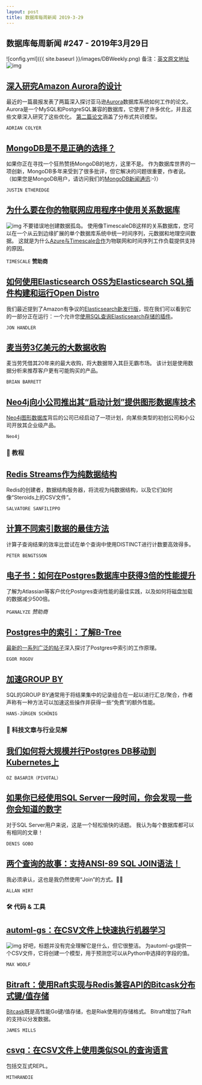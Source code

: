 ```yaml
---
layout: post
title: 数据库每周新闻 2019-3-29
---
```


## 数据库每周新闻 #247 - 2019年3月29日
![config.yml]({{ site.baseurl }}/images/DBWeekly.png)
备注：[英文原文地址](https://dbweekly.com/issues/247)
![img](https://res.cloudinary.com/cpress/image/upload/w_1280,e_sharpen:60/ujrnhvi0iljfsxwgwgcm.jpg)

## [深入研究Amazon Aurora的设计](https://blog.acolyer.org/2019/03/25/amazon-aurora-design-considerations-for-high-throughput-cloud-native-relational-databases/)
最近的一篇晨报发表了两篇深入探讨亚马逊[Aurora](https://aws.amazon.com/rds/aurora/)数据库系统如何工作的论文。
Aurora是一个MySQL和PostgreSQL兼容的数据库，它使用了许多优化，并且这些文章深入研究了这些优化。 [第二篇论文](https://blog.acolyer.org/2019/03/27/amazon-aurora:-on-avoiding-distributed-consensus-for-i-os,-commits,-and-membership-changes/)涵盖了分布式共识模型。

`ADRIAN COLYER`

## [MongoDB是不是正确的选择？](https://www.simplethread.com/was-mongodb-ever-the-right-choice/)
如果你正在寻找一个狂热赞扬MongoDB的地方，这里不是。
作为数据库世界的一项创新，MongoDB多年来受到了很多批评，但它解决的问题很重要，作者说。（如果您是MongoDB用户，请访问我们的[MongoDB新闻通讯](https://mongodb.email/?ref=db):-)）

`JUSTIN ETHEREDGE`

## [为什么要在你的物联网应用程序中使用关系数据库](https://blog.timescale.com/use-relational-database-instead-of-nosql-for-iot-application/?utm_campaign=db-weekly-sponsor&utm_source=db-weekly-newsletter-mar&utm_medium=referral&utm_content=blog-post-relational)
![img](https://copm.s3.amazonaws.com/17a6b19d.jpg)
不要错误地创建数据孤岛。 使用像TimescaleDB这样的关系数据库，您可以在一个从云到边缘扩展的单个数据库系统中统一时间序列，元数据和地理空间数据。
这就是为什么[Azure与Timescale合作](https://blog.timescale.com/timescale-microsoft-azure-team-up-to-power-iot-and-time-series-workloads/?utm_campaign=db-weekly-sponsor&utm_source=db-weekly-newsletter-mar&utm_medium=referral&utm_content=blog-post-azure)为物联网和时间序列工作负载提供支持的原因。

`TIMESCALE` **赞助商**

## [如何使用Elasticsearch OSS为Elasticsearch SQL插件构建和运行Open Distro](https://aws.amazon.com/blogs/opensource/build-run-sql-plugin-open-distro-elasticsearch-oss/?sc_channel=sm&sc_campaign=Open_Source&sc_publisher=TWITTER&sc_country=Open+Source&sc_geo=GLOBAL&sc_outcome=adoption&trk=_TWITTER&sc_content=blog&linkId=65327932)
我们最近提到了Amazon有争议的[Elasticsearch新发行版](https://aws.amazon.com/blogs/aws/new-open-distro-for-elasticsearch/)，现在我们可以看到它的一部分正在运行：一个允许您[使用SQL查询Elasticsearch存储的插件](https://github.com/opendistro-for-elasticsearch/sql)。

`JON HANDLER`

## [麦当劳3亿美元的大数据收购](https://www.wired.com/story/mcdonalds-big-data-dynamic-yield-acquisition/)
麦当劳凭借其20年来的最大收购，将大数据带入其巨无霸市场。 该计划是使用数据分析来推荐客户更有可能购买的产品。

`BRIAN BARRETT`

## [Neo4j向小公司推出其“启动计划”提供图形数据库技术 ](https://neo4j.com/startup-program/)
[Neo4j图形数据库](https://github.com/neo4j/neo4j)背后的公司已经启动了一项计划，向某些类型的初创公司和小公司开放其企业级产品。

`Neo4j`

### 📖 教程

## [Redis Streams作为纯数据结构](http://antirez.com/news/128)
Redis的创建者，数据结构服务器，将流视为纯数据结构，以及它们如何像“Steroids上的CSV文件”。

`SALVATORE SANFILIPPO`

## [计算不同索引数据的最佳方法](https://www.peterbe.com/plog/best-way-to-count-distinct-indexed-things-in-postgresql)
计算子查询结果的效率比尝试在单个查询中使用DISTINCT进行计数要高效得多。

`PETER BENGTSSON`

## [电子书：如何在Postgres数据库中获得3倍的性能提升](https://pganalyze.com/ebooks/optimizing-postgres-query-performance?utm_source=DBWeeklySecondary)
了解为Atlassian等客户优化Postgres查询性能的最佳实践，以及如何将磁盘加载的数据减少500倍。

`PGANALYZE` *赞助商*

## [Postgres中的索引：了解B-Tree](https://habr.com/en/company/postgrespro/blog/443284/)
[最新的一系列广泛的帖子](https://habr.com/en/company/postgrespro/blog/441962/)深入探讨了Postgres中索引的工作原理。

`EGOR ROGOV`

## [加速GROUP BY](https://www.cybertec-postgresql.com/en/speeding-up-group-by-in-postgresql/)
SQL的GROUP BY通常用于将结果集中的记录组合在一起以进行汇总/聚合，作者声称有一种方法可以加速这些操作并获得一些“免费”的额外性能。

`HANS-JÜRGEN SCHÖNIG`

### 📖 科技文章与行业见解

## [我们如何将大规模并行Postgres DB移动到Kubernetes上](http://engineering.pivotal.io/post/how_we_moved_a_massively_parallel_postgres_database_onto_kubernetes/)

`OZ BASARIR（PIVOTAL）`

## [如果你已经使用SQL Server一段时间，你会发现一些你会知道的数字](https://sqlservercode.blogspot.com/2019/03/some-numbers-that-you-will-know-by.html)
对于SQL Server用户来说，这是一个轻松愉快的话题。 我认为每个数据库都可以有相同的文章！

`DENIS GOBO`

## [两个查询的故事：支持ANSI-89 SQL JOIN语法！](https://sqlha.com/2019/03/25/a-tale-of-two-queries/)
我必须承认，这也是我仍然使用“Join”的方式。👴🏻

`ALLAN HIRT`

### 🛠 代码 & 工具

## [automl-gs：在CSV文件上快速执行机器学习](https://github.com/minimaxir/automl-gs)
![img](https://res.cloudinary.com/cpress/image/upload/w_1280,e_sharpen:60/gz2bjknkbv23t7hahi7h.jpg)
好吧，标题并没有完全理解它是什么，但它很整洁。 为automl-gs提供一个CSV文件，它将创建一个模型，用于预测您可以从Python中选择的字段的值。

`MAX WOOLF`

## [Bitraft：使用Raft实现与Redis兼容API的Bitcask分布式键/值存储](https://github.com/prologic/bitraft)
[Bitcask](https://github.com/prologic/bitcask)既是高性能Go键/值存储，也是Riak使用的存储格式。 Bitraft增加了Raft的支持以分发数据。

`JAMES MILLS`

## [csvq：在CSV文件上使用类似SQL的查询语言](https://github.com/mithrandie/csvq)
包括交互式REPL。

`MITHRANDIE`


